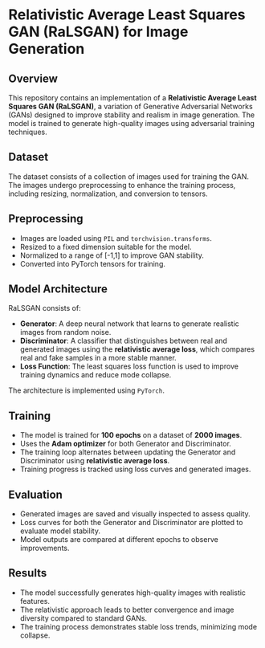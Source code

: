 # Relativistic Average Least Squares GAN (RaLSGAN) for Image Generation

## Overview
This repository contains an implementation of a **Relativistic Average Least Squares GAN (RaLSGAN)**, a variation of Generative Adversarial Networks (GANs) designed to improve stability and realism in image generation. The model is trained to generate high-quality images using adversarial training techniques.

## Dataset
The dataset consists of a collection of images used for training the GAN. The images undergo preprocessing to enhance the training process, including resizing, normalization, and conversion to tensors.

## Preprocessing
- Images are loaded using `PIL` and `torchvision.transforms`.
- Resized to a fixed dimension suitable for the model.
- Normalized to a range of [-1,1] to improve GAN stability.
- Converted into PyTorch tensors for training.

## Model Architecture
RaLSGAN consists of:
- **Generator**: A deep neural network that learns to generate realistic images from random noise.
- **Discriminator**: A classifier that distinguishes between real and generated images using the **relativistic average loss**, which compares real and fake samples in a more stable manner.
- **Loss Function**: The least squares loss function is used to improve training dynamics and reduce mode collapse.

The architecture is implemented using `PyTorch`.

## Training
- The model is trained for **100 epochs** on a dataset of **2000 images**.
- Uses the **Adam optimizer** for both Generator and Discriminator.
- The training loop alternates between updating the Generator and Discriminator using **relativistic average loss**.
- Training progress is tracked using loss curves and generated images.

## Evaluation
- Generated images are saved and visually inspected to assess quality.
- Loss curves for both the Generator and Discriminator are plotted to evaluate model stability.
- Model outputs are compared at different epochs to observe improvements.

## Results
- The model successfully generates high-quality images with realistic features.
- The relativistic approach leads to better convergence and image diversity compared to standard GANs.
- The training process demonstrates stable loss trends, minimizing mode collapse.

